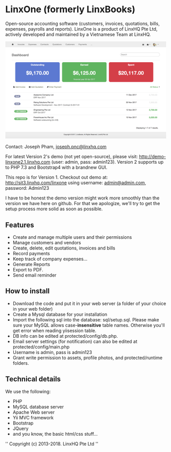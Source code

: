 # LinxOne (formerly LinxBooks)
Open-source accounting software (customers, invoices, quotations, bills, expenses, payrolls and reports). LinxOne is a product of LinxHQ Pte Ltd, actively developed and maintained by a Vietnamese Team at LinxHQ.

![Dashboard](/invoicedashboard.png?raw=true "Dashboard")


Contact:
Joseph Pham, joseph.pnc@linxhq.com

For latest Version 2's demo (not yet open-source), please visit: http://demo-linxone2.1.linxhq.com (user: admin, pass: admin123). Version 2 supports up to PHP 7.3 and Bootstrap4 with a brandnew GUI.

This repo is for Version 1. Checkout out demo at: http://sit3.linxhq.com/linxone using username: admin@admin.com, password: Admin123

I have to be honest the demo version might work more smoothly than the version we have here on github. For that we apologize, we'll try to get the setup process more solid as soon as possible.

## Features
* Create and manage multiple users and their permissions
* Manage customers and vendors
* Create, delete, edit quotations, invoices and bills
* Record payments
* Keep track of company expenses…
* Generate Reports
* Export to PDF.
* Send email reminder

## How to install
* Download the code and put it in your web server (a folder of your choice in your web folder)
* Create a Mysql database for your installation
* Import the following sql into the database: sql/setup.sql. Please make sure your MySQL allows case-**insensitive** table names. Otherwise you'll get error when reading yiisession table.
* DB info can be edited at protected/config/db.php. 
* Email server settings (for notification) can also be edited at protected/config/main.php
* Username is admin, pass is admin123
* Grant write permission to assets, profile photos, and protected/runtime folders.

## Technical details

We use the following:
* PHP
* MySQL database server
* Apache Web server
* Yii MVC framework
* Bootstrap
* JQuery
* and you know, the basic html/css stuff...

'' Copyright (c) 2013-2018. LinxHQ Pte Ltd ''
